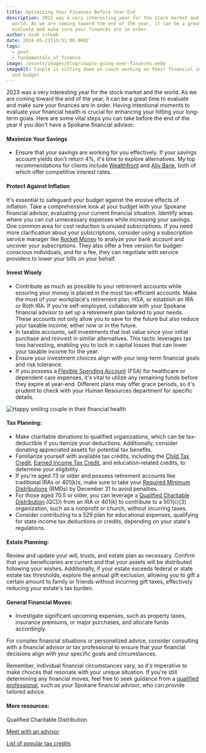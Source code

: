 ```yaml
---
title: Optimizing Your Finances Before Year-End
description: 2023 was a very interesting year for the stock market and the
  world. As we are coming toward the end of the year, it can be a great time to
  evaluate and make sure your finances are in order.
author: noah schwab
date: 2024-05-23T15:51:00.000Z
tags:
  - post
  - fundamentals_of_finance
image: /assets/images/blog/couple-going-over-finances.webp
imageAlt: Couple is sitting down on couch working on their financial investments
  and budget
---
```

2023 was a very interesting year for the stock market and the world. As we are coming toward the end of the year, it can be a great time to evaluate and make sure your finances are in order. Having intentional moments to evaluate your financial health is crucial for enhancing your hitting your long-term goals. Here are some vital steps you can take before the end of the year if you don't have a Spokane financial advisor:

#### Maximize Your Savings

* Ensure that your savings are working for you effectively. If your savings account yields don't return 4%, it's time to explore alternatives. My top recommendations for clients include [Wealthfront](https://www.wealthfront.com/) and [Ally Bank](https://www.ally.com/), both of which offer competitive interest rates.



#### Protect Against Inflation

It's essential to safeguard your budget against the erosive effects of inflation. Take a comprehensive look at your budget with your Spokane financial advisor, evaluating your current financial situation. Identify areas where you can cut unnecessary expenses while increasing your savings. One common area for cost reduction is unused subscriptions. If you need more clarification about your subscriptions, consider using a subscription service manager like [Rocket Money](https://www.rocketmoney.com/) to analyze your bank account and uncover your subscriptions. They also offer a free version for budget-conscious individuals, and for a fee, they can negotiate with service providers to lower your bills on your behalf.



#### Invest Wisely

* Contribute as much as possible to your retirement accounts while ensuring your money is placed in the most tax-efficient accounts. Make the most of your workplace's retirement plan, HSA, or establish an IRA or Roth IRA. If you're self-employed, collaborate with your Spokane financial advisor to set up a retirement plan tailored to your needs. These accounts not only allow you to save for the future but also reduce your taxable income, either now or in the future.
* In taxable accounts, sell investments that lost value since your initial purchase and reinvest in similar alternatives. This tactic leverages tax loss harvesting, enabling you to lock in capital losses that can lower your taxable income for the year.
* Ensure your investment choices align with your long-term financial goals and risk tolerance.
* If you possess a [Flexible Spending Account](https://www.investopedia.com/terms/f/flexiblespendingaccount.asp) (FSA) for healthcare or dependent care expenses, it's vital to utilize any remaining funds before they expire at year-end. Different plans may offer grace periods, so it's prudent to check with your Human Resources department for specific details.

![Happy smiling couple in their financial health](/assets/images/blog/happy-smiling-couple-in-their-financial-health.webp "Happy smiling couple in their financial health")



#### Tax Planning:

* Make charitable donations to qualified organizations, which can be tax-deductible if you itemize your deductions. Additionally, consider donating appreciated assets for potential tax benefits.
* Familiarize yourself with available tax credits, including the [Child Tax Credit](https://www.irs.gov/credits-deductions/individuals/child-tax-credit), [Earned Income Tax Credit](https://www.irs.gov/credits-deductions/individuals/earned-income-tax-credit-eitc), and education-related credits, to determine your eligibility.
* If you're aged 73 or older and possess retirement accounts like traditional IRAs or 401(k)s, make sure to take your [Required Minimum Distributions](https://www.investopedia.com/terms/r/requiredminimumdistribution.asp) (RMDs) by December 31 to avoid penalties.
* For those aged 70.5 or older, you can leverage a [Qualified Charitable Distribution](https://www.investopedia.com/qualified-charitable-distribution-qcd-5409491) (QCD) from an IRA or 401(k) to contribute to a 501(c)(3) organization, such as a nonprofit or church, without incurring taxes.
* Consider contributing to a 529 plan for educational expenses, qualifying for state income tax deductions or credits, depending on your state's regulations.



#### Estate Planning:

Review and update your will, trusts, and estate plan as necessary. Confirm that your beneficiaries are current and that your assets will be distributed following your wishes. Additionally, if your estate exceeds federal or state estate tax thresholds, explore the annual gift exclusion, allowing you to gift a certain amount to family or friends without incurring gift taxes, effectively reducing your estate's tax burden.



#### General Financial Moves:

* Investigate significant upcoming expenses, such as property taxes, insurance premiums, or major purchases, and allocate funds accordingly.

For complex financial situations or personalized advice, consider consulting with a financial advisor or tax professional to ensure that your financial decisions align with your specific goals and circumstances. 



Remember, individual financial circumstances vary, so it's imperative to make choices that resonate with your unique situation. If you're still determining any financial moves, feel free to seek guidance from a [qualified professional](/contact), such as your Spokane financial advisor, who can provide tailored advice.



#### More resources:

Qualified Charitable Distribution

[Meet with an advisor](https://www.investopedia.com/articles/pf/09/marriage-killing-money-issues.asp)

[List of popular tax credits](https://www.nerdwallet.com/article/taxes/tax-deductions-tax-breaks)
